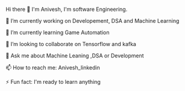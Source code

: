 Hi there 👋
I'm Anivesh,
I'm software Engineering. 


🔭 I’m currently working on Developement, DSA and Machine Learning

🌱 I’m currently learning Game Automation

👯 I’m looking to collaborate on Tensorflow and kafka

💬 Ask me about Machine Leaning ,DSA or Development

📫 How to reach me: Anivesh_linkedin

⚡ Fun fact: I'm ready to learn anything
